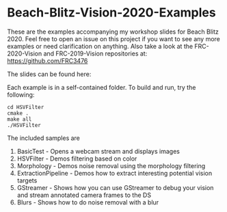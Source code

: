 # Beach-Blitz-Vision-2020-Examples

These are the examples accompanying my workshop slides for Beach Blitz 2020. Feel free to open an issue on this project if you want to see any more examples or need clarification on anything. Also take a look at the FRC-2020-Vision and FRC-2019-Vision repositories at: https://github.com/FRC3476

The slides can be found here: 

Each example is in a self-contained folder. To build and run, try the following:

```
cd HSVFilter
cmake .
make all 
./HSVFilter
```
The included samples are 
1. BasicTest - Opens a webcam stream and displays images 
2. HSVFilter - Demos filtering based on color 
3. Morphology - Demos noise removal using the morphology filtering 
4. ExtractionPipeline - Demos how to extract interesting potential vision targets 
5. GStreamer - Shows how you can use GStreamer to debug your vision and stream annotated camera frames to the DS
6. Blurs - Shows how to do noise removal with a blur
